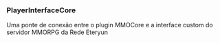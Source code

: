 ### PlayerInterfaceCore

Uma ponte de conexão entre o plugin MMOCore e a interface custom do servidor MMORPG da Rede Eteryun
